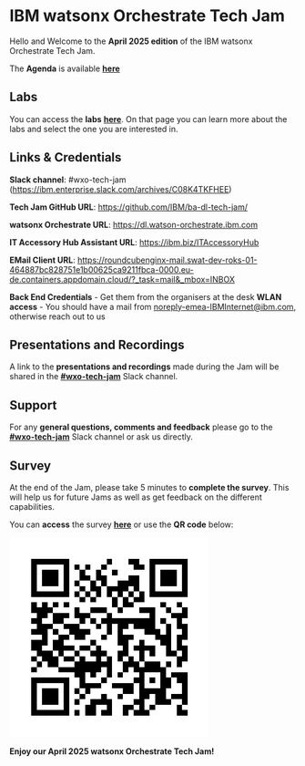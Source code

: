 # IBM watsonx Orchestrate Tech Jam

Hello and Welcome to the **April 2025 edition** of the IBM watsonx Orchestrate Tech Jam. 

The **Agenda** is available **[here](https://github.com/IBM/ba-dl-tech-jam/blob/main/Agenda/%5BBA%26DL%20wxO%20Tech%20Jam%202025.04.09%5D%20Agenda.pdf)**

## Labs

You can access the **labs** **[here](/Labs_wxo.md)**. On that page you can learn more about the labs and select the one you are interested in.

## Links & Credentials

**Slack channel**: #wxo-tech-jam (https://ibm.enterprise.slack.com/archives/C08K4TKFHEE)

**Tech Jam GitHub URL**: https://github.com/IBM/ba-dl-tech-jam/

**watsonx Orchestrate URL**: https://dl.watson-orchestrate.ibm.com

**IT Accessory Hub Assistant URL**: https://ibm.biz/ITAccessoryHub

**EMail Client URL**: https://roundcubenginx-mail.swat-dev-roks-01-464887bc828751e1b00625ca9211fbca-0000.eu-de.containers.appdomain.cloud/?_task=mail&_mbox=INBOX

**Back End Credentials** - Get them from the organisers at the desk
**WLAN access** - You should have a mail from noreply-emea-IBMInternet@ibm.com, otherwise reach out to us

## Presentations and Recordings

A link to the **presentations and recordings** made during the Jam will be shared in the **[#wxo-tech-jam](https://ibm.enterprise.slack.com/archives/C08K4TKFHEE)** Slack channel.

## Support

For any **general questions, comments and feedback** please go to the **[#wxo-tech-jam](https://ibm.enterprise.slack.com/archives/C08K4TKFHEE)** Slack channel or ask us directly.

## Survey

At the end of the Jam, please take 5 minutes to **complete the survey**. This will help us for future Jams as well as get feedback on the different capabilities.

You can **access** the survey **[here](https://ibm.biz/wxo-tech-jam-survey)** or use the **QR code** below:

![Survey QR Code](QR_code_wxoTechJamApril2025.png)

**Enjoy our April 2025 watsonx Orchestrate Tech Jam!**
